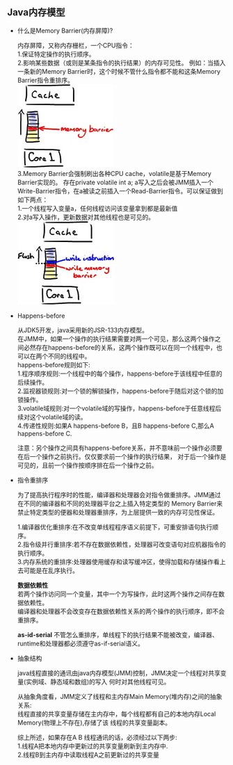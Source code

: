 ## Java内存模型

+ 什么是Memory Barrier(内存屏障)?

    内存屏障，又称内存栅栏，一个CPU指令：<br/>
    1.保证特定操作的执行顺序。<br/> 
    2.影响某些数据（或则是某条指令的执行结果）的内存可见性。
    例如：当插入一条新的Memory Barrier时，这个时候不管什么指令都不能和这条Memory Barrier指令重排序。<br/>
    ![Image](../images/底层实现/Memory%20barrier.png) <br/>
    3.Memory Barrier会强制刷出各种CPU cache，volatile是基于Memory Barrier实现的。
    存在private volatile int a; a写入之后会被JMM插入一个Write-Barrier指令，在a被读之前插入一个Read-Barrier指令。可以保证做到如下两点：</br>
    1.一个线程写入变量a，任何线程访问该变量拿到都是最新值<br/>
    2.对a写入操作，更新数据对其他线程也是可见的。<br/>
    ![Image](../images/底层实现/volatile.png)

+ Happens-before
    
    从JDK5开发，java采用新的JSR-133内存模型。<br/>
    在JMM中，如果一个操作的执行结果需要对两一个可见，那么这两个操作之间必然存在happens-before的关系，这两个操作既可以在同一个线程中，也可以在两个不同的线程中。<br/>
    happens-before规则如下:<br/>
    1.程序顺序规则:一个线程中的每个操作，happens-before于该线程中任意的后续操作。<br/>
    2.监视器锁规则:对一个锁的解锁操作，happens-before于随后对这个锁的加锁操作。<br/>
    3.volatile域规则:对一个volatile域的写操作，happens-before于任意线程后续对这个volatile域的读。<br/>
    4.传递性规则:如果A happens-before B，且B happens-before C,那么A happens-before C. <br/>
    
    注意：另个操作之间具有happens-before关系，并不意味前一个操作必须要在后一个操作之前执行。仅仅要求前一个操作的执行结果，
    对于后一个操作是可见的，且前一个操作按顺序排在后一个操作之前。
    
+ 指令重排序
    
    为了提高执行程序时的性能，编译器和处理器会对指令做重排序。JMM通过在不同的编译器和不同的处理器平台之上插入特定类型的
    Memory Barrier来禁止特定类型的便器和处理器重排序，为上层提供一致的内存可见性保证。<br/>
    
    1.编译器优化重排序:在不改变单线程程序语义前提下，可重安排语句执行顺序。<br/>
    2.指令级并行重排序:若不存在数据依赖性，处理器可改变语句对应机器指令的执行顺序。<br/>
    3.内存系统的重排序:处理器使用缓存和读写缓冲区，使得加载和存储操作看上去可能是在乱序执行。<br/>
    
    **数据依赖性**<br/>
    若两个操作访问同一个变量，其中一个为写操作，此时这两个操作之间存在数据依赖性。<br/>
    编译器和处理器不会改变存在数据依赖性关系的两个操作的执行顺序，即不会重排序。<br/>
    
    **as-id-serial**
    不管怎么重排序，单线程下的执行结果不能被改变，编译器、runtime和处理器都必须遵守as-if-serial语义。

+ 抽象结构

    java线程直接的通讯由java内存模型(JMM)控制，JMM决定一个线程对共享变量(实例域、静态域和数组)的写入
    何时对其他线程可见。<br/>
    
    从抽象角度看，JMM定义了线程和主内存Main Memory(堆内存)之间的抽象关系:<br/>
    线程直接的共享变量存储在主内存中，每个线程都有自己的本地内存Local Memory(物理上不存在),存储了该
    线程的共享变量副本。 <br/>
    
    综上所述，如果存在A B 线程通讯的话，必须经过以下两步:<br/>
    1.线程A把本地内存中更新过的共享变量刷新到主内存中.<br/>
    2.线程B到主内存中读取线程A之前更新过的共享变量